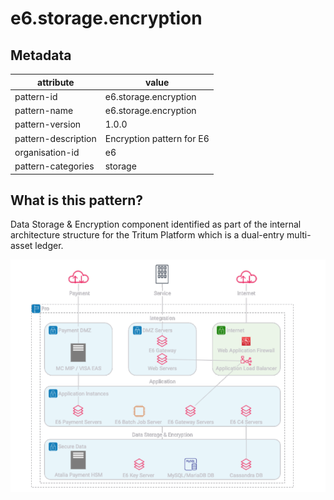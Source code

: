 # e6.storage.encryption

## Metadata
| attribute               | value                                         |
| ----------------------- | --------------------------------------------- |
| pattern-id              | e6.storage.encryption                             |
| pattern-name            | e6.storage.encryption                               |
| pattern-version         | 1.0.0                                         |
| pattern-description     | Encryption pattern for E6                        |
| organisation-id         | e6                                            |
| pattern-categories      | storage                                     |

## What is this pattern?
Data Storage & Encryption component identified as part of the internal architecture structure for the Tritum Platform which is a dual-entry multi-asset ledger. 

![](./diagrams/res/overview1e6.png)